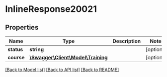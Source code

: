 # InlineResponse20021

## Properties
Name | Type | Description | Notes
------------ | ------------- | ------------- | -------------
**status** | **string** |  | [optional] 
**course** | [**\Swagger\Client\Model\Training**](Training.md) |  | [optional] 

[[Back to Model list]](../README.md#documentation-for-models) [[Back to API list]](../README.md#documentation-for-api-endpoints) [[Back to README]](../README.md)


